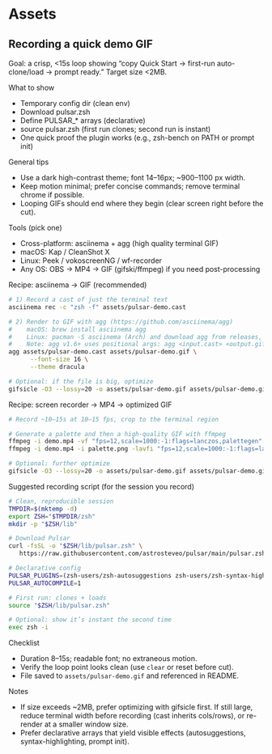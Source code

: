 # Assets

## Recording a quick demo GIF

Goal: a crisp, <15s loop showing “copy Quick Start → first-run auto-clone/load → prompt ready.” Target size <2MB.

What to show

- Temporary config dir (clean env)
- Download pulsar.zsh
- Define PULSAR_* arrays (declarative)
- source pulsar.zsh (first run clones; second run is instant)
- One quick proof the plugin works (e.g., zsh-bench on PATH or prompt init)

General tips

- Use a dark high-contrast theme; font 14–16px; ~900–1100 px width.
- Keep motion minimal; prefer concise commands; remove terminal chrome if possible.
- Looping GIFs should end where they begin (clear screen right before the cut).

Tools (pick one)

- Cross-platform: asciinema + agg (high quality terminal GIF)
- macOS: Kap / CleanShot X
- Linux: Peek / vokoscreenNG / wf-recorder
- Any OS: OBS → MP4 → GIF (gifski/ffmpeg) if you need post-processing

Recipe: asciinema → GIF (recommended)

```bash
# 1) Record a cast of just the terminal text
asciinema rec -c "zsh -f" assets/pulsar-demo.cast

# 2) Render to GIF with agg (https://github.com/asciinema/agg)
#    macOS: brew install asciinema agg
#    Linux: pacman -S asciinema (Arch) and download agg from releases, or use your package manager
#    Note: agg v1.6+ uses positional args: agg <input.cast> <output.gif>
agg assets/pulsar-demo.cast assets/pulsar-demo.gif \
      --font-size 16 \
      --theme dracula

# Optional: if the file is big, optimize
gifsicle -O3 --lossy=20 -o assets/pulsar-demo.gif assets/pulsar-demo.gif
```

Recipe: screen recorder → MP4 → optimized GIF

```bash
# Record ~10–15s at 10–15 fps, crop to the terminal region

# Generate a palette and then a high-quality GIF with ffmpeg
ffmpeg -i demo.mp4 -vf "fps=12,scale=1000:-1:flags=lanczos,palettegen" -y palette.png
ffmpeg -i demo.mp4 -i palette.png -lavfi "fps=12,scale=1000:-1:flags=lanczos[x];[x][1:v]paletteuse" -y assets/pulsar-demo.gif

# Optional: further optimize
gifsicle -O3 --lossy=20 -o assets/pulsar-demo.gif assets/pulsar-demo.gif
```

Suggested recording script (for the session you record)

```zsh
# Clean, reproducible session
TMPDIR=$(mktemp -d)
export ZSH="$TMPDIR/zsh"
mkdir -p "$ZSH/lib"

# Download Pulsar
curl -fsSL -o "$ZSH/lib/pulsar.zsh" \
   https://raw.githubusercontent.com/astrosteveo/pulsar/main/pulsar.zsh

# Declarative config
PULSAR_PLUGINS=(zsh-users/zsh-autosuggestions zsh-users/zsh-syntax-highlighting)
PULSAR_AUTOCOMPILE=1

# First run: clones + loads
source "$ZSH/lib/pulsar.zsh"

# Optional: show it’s instant the second time
exec zsh -i
```

Checklist

- Duration 8–15s; readable font; no extraneous motion.
- Verify the loop point looks clean (use `clear` or reset before cut).
- File saved to `assets/pulsar-demo.gif` and referenced in README.

Notes

- If size exceeds ~2MB, prefer optimizing with gifsicle first. If still large, reduce terminal width before recording (cast inherits cols/rows), or re-render at a smaller window size.
- Prefer declarative arrays that yield visible effects (autosuggestions, syntax-highlighting, prompt init).
